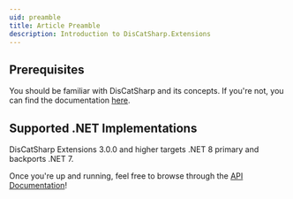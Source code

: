 ```yaml
---
uid: preamble
title: Article Preamble
description: Introduction to DisCatSharp.Extensions
---
```


## Prerequisites
You should be familiar with DisCatSharp and its concepts. If you're not, you can find the documentation [here](https://docs.discatsharp.tech/articles/preamble).

## Supported .NET Implementations
DisCatSharp Extensions 3.0.0 and higher targets .NET 8 primary and backports .NET 7.

Once you're up and running, feel free to browse through the [API Documentation](/api/index.html)!
